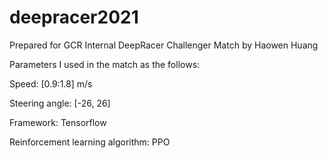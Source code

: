 # deepracer2021

Prepared for GCR Internal DeepRacer Challenger Match by Haowen Huang 

Parameters I used in the match as the follows:


Speed: [0.9:1.8] m/s

Steering angle: [-26, 26]

Framework: Tensorflow

Reinforcement learning algorithm: PPO


